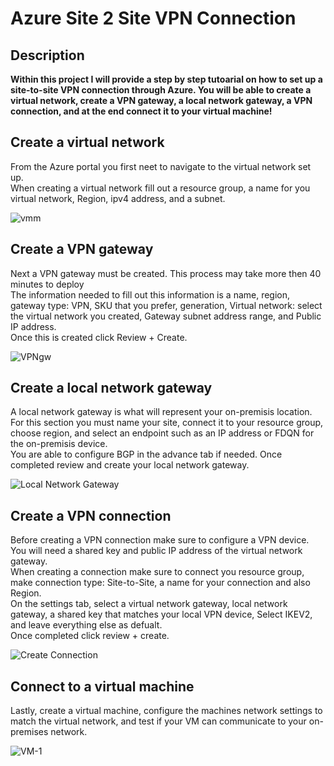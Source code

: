 <h1>Azure Site 2 Site VPN Connection</h1>

<h2>Description</h2> 

<b>Within this project I will provide a step by step tutoarial on how to set up a site-to-site VPN connection through Azure. You will be able to create a virtual network, create a VPN gateway, a local network gateway, a VPN connection, and at the end connect it to your virtual machine! </b>


<h2>Create a virtual network</h2>
<p> From the Azure portal you first neet to navigate to the virtual network set up. <br>When creating a virtual network fill out a resource group, a name for you virtual network, Region, ipv4 address, and a subnet.</p>

![vmm](https://github.com/Bamlak11/Azure-Site2Site-VPN-Connection/assets/77420100/eb54e256-bb64-4cf4-9797-cd2ade330473)





<h2>Create a VPN gateway</h2>
<p>Next a VPN gateway must be created. This process may take more then 40 minutes to deploy<br> The information needed to fill out this information is a name, region, gateway type: VPN, SKU that you prefer, generation, Virtual network: select the virtual network you created, Gateway subnet address range, and Public IP address.<br> Once this is created click Review + Create.</p>

![VPNgw](https://github.com/Bamlak11/Azure-Site2Site-VPN-Connection/assets/77420100/3b0258ff-480d-4389-a362-cb320844c2cb)



<h2>Create a local network gateway</h2>
<p>A local network gateway is what will represent your on-premisis location.<br> For this section you must name your site, connect it to your resource group, choose region, and select an endpoint such as an IP address or FDQN for the on-premisis device. <br> You are able to configure BGP in the advance tab if needed. Once completed review and create your local network gateway. </p>

![Local Network Gateway](https://github.com/Bamlak11/Azure-Site2Site-VPN-Connection/assets/77420100/835a83b9-101e-4fa5-851a-fe73c214f6f5)


<h2>Create a VPN connection</h2>
<p>Before creating a VPN connection make sure to configure a VPN device. You will need a shared key and public IP address of the virtual network gateway.<br> When creating a connection make sure to connect you resource group, make connection type: Site-to-Site, a name for your connection and also Region.<br> On the settings tab, select a virtual network gateway, local network gateway, a shared key that matches your local VPN device, Select IKEV2, and leave everything else as defualt.<br> Once completed click review + create. </p>

![Create Connection](https://github.com/Bamlak11/Azure-Site2Site-VPN-Connection/assets/77420100/64cdd6da-1e0e-45e0-b130-07affc1a0a95)


<h2>Connect to a virtual machine</h2>
<p>Lastly, create a virtual machine, configure the machines network settings to match the virtual network, and test if your VM can communicate to your on-premises network.</p>

![VM-1](https://github.com/Bamlak11/Azure-Site2Site-VPN-Connection/assets/77420100/3d946802-25cf-4e7f-b479-e8544424309c)



